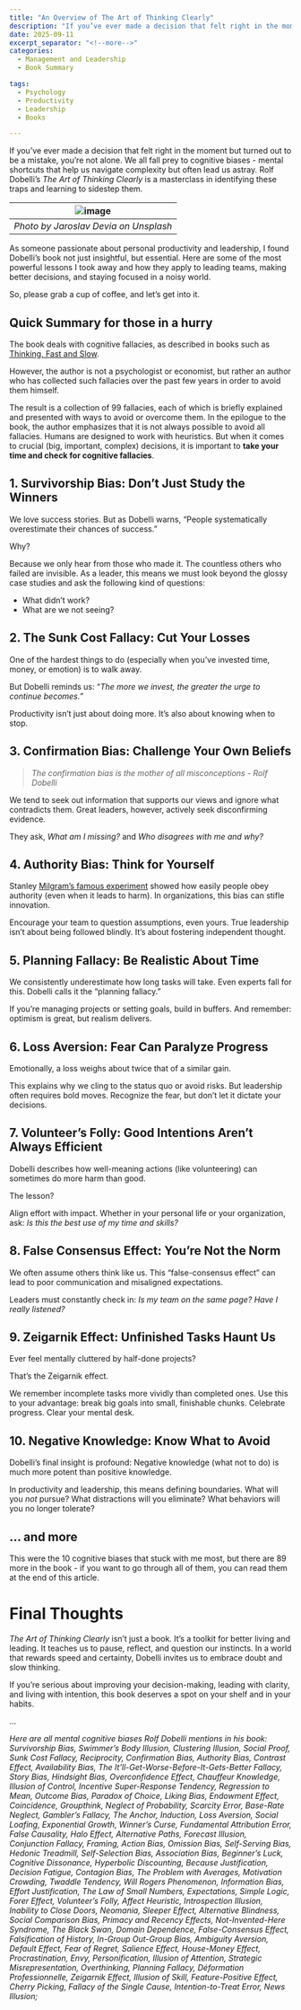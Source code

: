 ```yaml
---
title: "An Overview of The Art of Thinking Clearly"
description: "If you’ve ever made a decision that felt right in the moment but turned out to be a mistake, you’re not alone. We all fall prey to cognitive biases - mental shortcuts that help us navigate complexity but often lead us astray. Rolf Dobelli’s The Art of Thinking Clearly is a masterclass in identifying these traps and learning to sidestep them."
date: 2025-09-11
excerpt_separator: "<!--more-->"
categories:
  - Management and Leadership
  - Book Summary

tags:
  - Psychology
  - Productivity
  - Leadership
  - Books

---
```


If you’ve ever made a decision that felt right in the moment but turned out to be a mistake, you’re not alone. We all fall prey to cognitive biases - mental shortcuts that help us navigate complexity but often lead us astray. Rolf Dobelli’s *The Art of Thinking Clearly* is a masterclass in identifying these traps and learning to sidestep them.

| ![image](/assets/images/jaroslav-devia-hidden-unsplash.jpg) |
|:--:|
| *Photo by Jaroslav Devia on Unsplash* |

As someone passionate about personal productivity and leadership, I found Dobelli’s book not just insightful, but essential. Here are some of the most powerful lessons I took away and how they apply to leading teams, making better decisions, and staying focused in a noisy world.

So, please grab a cup of coffee, and let’s get into it.

## **Quick Summary for those in a hurry**

The book deals with cognitive fallacies, as described in books such as [Thinking, Fast and Slow](https://matthiaskarner.com/2023/12/In-the-Realm-of-Thought/). 

However, the author is not a psychologist or economist, but rather an author who has collected such fallacies over the past few years in order to avoid them himself.

The result is a collection of 99 fallacies, each of which is briefly explained and presented with ways to avoid or overcome them.
In the epilogue to the book, the author emphasizes that it is not always possible to avoid all fallacies. Humans are designed to work with heuristics. But when it comes to crucial (big, important, complex) decisions, it is important to **take your time and check for cognitive fallacies**.

## **1. Survivorship Bias: Don’t Just Study the Winners**

We love success stories. But as Dobelli warns, “People systematically overestimate their chances of success.”

Why?

Because we only hear from those who made it. The countless others who failed are invisible. As a leader, this means we must look beyond the glossy case studies and ask the following kind of questions:

- What didn’t work?
- What are we not seeing?

## **2. The Sunk Cost Fallacy: Cut Your Losses**

One of the hardest things to do (especially when you’ve invested time, money, or emotion) is to walk away.

But Dobelli reminds us: “*The more we invest, the greater the urge to continue becomes.”*

Productivity isn’t just about doing more. It’s also about knowing when to stop.

## **3. Confirmation Bias: Challenge Your Own Beliefs**

> *The confirmation bias is the mother of all misconceptions - Rolf Dobelli*
> 

We tend to seek out information that supports our views and ignore what contradicts them. Great leaders, however, actively seek disconfirming evidence.

They ask, *What am I missing?* and *Who disagrees with me and why?*

## **4. Authority Bias: Think for Yourself**

Stanley [Milgram’s famous experiment](https://www.google.com/search?q=milgram+experimen) showed how easily people obey authority (even when it leads to harm). In organizations, this bias can stifle innovation.

Encourage your team to question assumptions, even yours. True leadership isn’t about being followed blindly. It’s about fostering independent thought.

## **5. Planning Fallacy: Be Realistic About Time**

We consistently underestimate how long tasks will take. Even experts fall for this. Dobelli calls it the “planning fallacy.”

If you’re managing projects or setting goals, build in buffers. And remember: optimism is great, but realism delivers.

## **6. Loss Aversion: Fear Can Paralyze Progress**

Emotionally, a loss weighs about twice that of a similar gain.

This explains why we cling to the status quo or avoid risks. But leadership often requires bold moves. Recognize the fear, but don’t let it dictate your decisions.

## **7. Volunteer’s Folly: Good Intentions Aren’t Always Efficient**

Dobelli describes how well-meaning actions (like volunteering) can sometimes do more harm than good.

The lesson?

Align effort with impact. Whether in your personal life or your organization, ask: *Is this the best use of my time and skills?*

## **8. False Consensus Effect: You’re Not the Norm**

We often assume others think like us. This “false-consensus effect” can lead to poor communication and misaligned expectations.

Leaders must constantly check in: *Is my team on the same page?* *Have I really listened?*

## **9. Zeigarnik Effect: Unfinished Tasks Haunt Us**

Ever feel mentally cluttered by half-done projects?

That’s the Zeigarnik effect.

We remember incomplete tasks more vividly than completed ones. Use this to your advantage: break big goals into small, finishable chunks. Celebrate progress. Clear your mental desk.

## **10. Negative Knowledge: Know What to Avoid**

Dobelli’s final insight is profound: Negative knowledge (what not to do) is much more potent than positive knowledge.

In productivity and leadership, this means defining boundaries. What will you *not* pursue? What distractions will you eliminate? What behaviors will you no longer tolerate?

## … and more

This were the 10 cognitive biases that stuck with me most, but there are 89 more in the book - if you want to go through all of them, you can read them at the end of this article.

# **Final Thoughts**

*The Art of Thinking Clearly* isn’t just a book. It’s a toolkit for better living and leading. It teaches us to pause, reflect, and question our instincts. In a world that rewards speed and certainty, Dobelli invites us to embrace doubt and slow thinking.

If you’re serious about improving your decision-making, leading with clarity, and living with intention, this book deserves a spot on your shelf and in your habits.

…

*Here are all mental cognitive biases Rolf Dobelli mentions in his book: Survivorship Bias, Swimmer’s Body Illusion, Clustering Illusion, Social Proof, Sunk Cost Fallacy, Reciprocity, Confirmation Bias, Authority Bias, Contrast Effect, Availability Bias, The It’ll-Get-Worse-Before-It-Gets-Better Fallacy, Story Bias, Hindsight Bias, Overconfidence Effect, Chauffeur Knowledge, Illusion of Control, Incentive Super-Response Tendency, Regression to Mean, Outcome Bias, Paradox of Choice, Liking Bias, Endowment Effect, Coincidence, Groupthink, Neglect of Probability, Scarcity Error, Base-Rate Neglect, Gambler’s Fallacy, The Anchor, Induction, Loss Aversion, Social Loafing, Exponential Growth, Winner’s Curse, Fundamental Attribution Error, False Causality, Halo Effect, Alternative Paths, Forecast Illusion, Conjunction Fallacy, Framing, Action Bias, Omission Bias, Self-Serving Bias, Hedonic Treadmill, Self-Selection Bias, Association Bias, Beginner’s Luck, Cognitive Dissonance, Hyperbolic Discounting, Because Justification, Decision Fatigue, Contagion Bias, The Problem with Averages, Motivation Crowding, Twaddle Tendency, Will Rogers Phenomenon, Information Bias, Effort Justification, The Law of Small Numbers, Expectations, Simple Logic, Forer Effect, Volunteer’s Folly, Affect Heuristic, Introspection Illusion, Inability to Close Doors, Neomania, Sleeper Effect, Alternative Blindness, Social Comparison Bias, Primacy and Recency Effects, Not-Invented-Here Syndrome, The Black Swan, Domain Dependence, False-Consensus Effect, Falsification of History, In-Group Out-Group Bias, Ambiguity Aversion, Default Effect, Fear of Regret, Salience Effect, House-Money Effect, Procrastination, Envy, Personification, Illusion of Attention, Strategic Misrepresentation, Overthinking, Planning Fallacy, Déformation Professionnelle, Zeigarnik Effect, Illusion of Skill, Feature-Positive Effect, Cherry Picking, Fallacy of the Single Cause, Intention-to-Treat Error, News Illusion;*